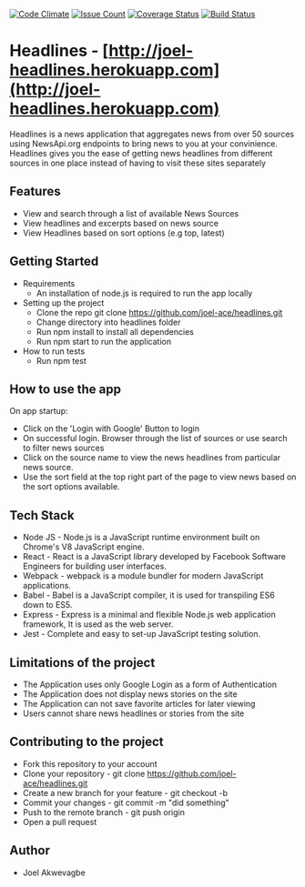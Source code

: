 [![Code Climate](https://codeclimate.com/github/codeclimate/codeclimate/badges/gpa.svg)](https://github.com/joel-ace/headlines)
[![Issue Count](https://codeclimate.com/github/codeclimate/codeclimate/badges/issue_count.svg)](https://github.com/joel-ace/headlines)
[![Coverage Status](https://coveralls.io/repos/github/joel-ace/headlines/badge.svg?branch=components)](https://coveralls.io/github/joel-ace/headlines?branch=components)
[![Build Status](https://travis-ci.org/joel-ace/headlines.svg?branch=master)](https://travis-ci.org/joel-ace/headlines)

Headlines - [http://joel-headlines.herokuapp.com](http://joel-headlines.herokuapp.com)
===========
Headlines is a news application that aggregates news from over 50 sources using NewsApi.org endpoints to bring news to you at your convinience. Headlines gives you the ease of getting news headlines from different sources in one place instead of having to visit these sites separately

Features
--------------
- View and search through a list of available News Sources
- View headlines and excerpts based on news source
- View Headlines based on sort options (e.g top, latest) 

Getting Started
--------------
- Requirements
  - An installation of node.js is required to run the app locally
- Setting up the project
  - Clone the repo git clone https://github.com/joel-ace/headlines.git
  - Change directory into headlines folder
  - Run npm install to install all dependencies
  - Run npm start to run the application
- How to run tests
  - Run npm test

How to use the app
------------------
On app startup:
- Click on the 'Login with Google' Button to login 
- On successful login. Browser through the list of sources or use search to filter news sources
- Click on the source name to view the news headlines from particular news source.
- Use the sort field at the top right part of the page to view news based on the sort options available.

Tech Stack
--------------
- Node JS - Node.js is a JavaScript runtime environment built on Chrome's V8 JavaScript engine.
- React - React is a JavaScript library developed by Facebook Software Engineers for building user interfaces.
- Webpack - webpack is a module bundler for modern JavaScript applications.
- Babel - Babel is a JavaScript compiler, it is used for transpiling ES6 down to ES5.
- Express - Express is a minimal and flexible Node.js web application framework, It is used as the web server.
- Jest - Complete and easy to set-up JavaScript testing solution.

Limitations of the project
--------------------------
- The Application uses only Google Login as a form of Authentication
- The Application does not display news stories on the site
- The Application can not save favorite articles for later viewing
- Users cannot share news headlines or stories from the site

Contributing to the project
---------------------------
- Fork this repository to your account
- Clone your repository - git clone https://github.com/joel-ace/headlines.git
- Create a new branch for your feature - git checkout -b <new-feature>
- Commit your changes - git commit -m "did something"
- Push to the remote branch - git push origin <new-feature>
- Open a pull request

Author
--------------
- Joel Akwevagbe